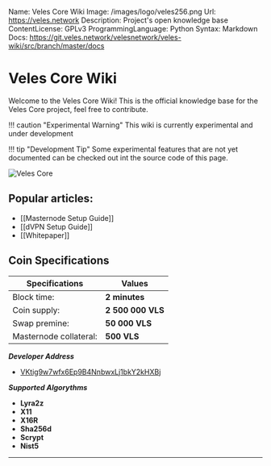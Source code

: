 Name:                 Veles Core Wiki
Image:                /images/logo/veles256.png
Url:                  https://veles.network
Description:          Project's open knowledge base  
ContentLicense:       GPLv3
ProgrammingLanguage:  Python
Syntax:               Markdown
Docs:                 https://git.veles.network/velesnetwork/veles-wiki/src/branch/master/docs

# Veles Core Wiki
Welcome to the Veles Core Wiki! This is the official knowledge base for the Veles Core project, feel free to contribute.

!!! caution "Experimental Warning"
    This wiki is currently experimental and under development  

!!! tip "Development Tip"
    Some experimental features that are not yet documented can be checked out
    int the source code of this page.

![Veles Core](/images/logo/veles256.png "Figure 1: Veles Core Logo")

## Popular articles:  

- [[Masternode Setup Guide]]
- [[dVPN Setup Guide]]
- [[Whitepaper]]


## Coin Specifications

Specifications           | Values
------------------------ | ------------------
Block time:          	 | **2 minutes**
Coin supply:             | **2 500 000 VLS**
Swap premine:            | **50 000 VLS** 
Masternode collateral:   | **500 VLS**  

***Developer Address***  

* [VKtig9w7wfx6Ep9B4NnbwxLj1bkY2kHXBj](https://explorer.veles.network/address/VKtig9w7wfx6Ep9B4NnbwxLj1bkY2kHXBj)  

***Supported Algorythms***  

* **Lyra2z**  
* **X11**  
* **X16R**  
* **Sha256d**  
* **Scrypt**  
* **Nist5** 

***   
